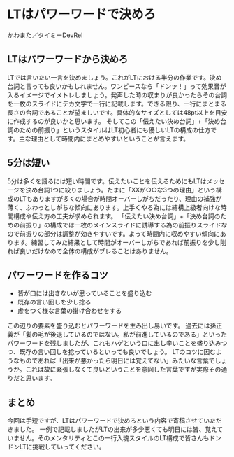 # LTはパワーワードで決めろ
かわまた／タイミーDevRel

## LTはパワーワードから決めろ
LTでは言いたい一言を決めましょう。これがLTにおける半分の作業です。決め台詞と言っても良いかもしれません。ワンピースなら「ドンッ！」って効果音が入るイメージでイメトレしましょう。発声した時の収まりが良かったらその台詞を一枚のスライドにデカ文字で一行に記載します。できる限り、一行にまとまる長さの台詞であることが望ましいです。具体的なサイズとしては48pt以上を目安に作成するのが良いかと思います。
そしてこの「伝えたい決め台詞」+「決め台詞のための前振り」というスタイルはLT初心者にも優しいLTの構成の仕方です。主な理由として時間内にまとめやすいということが言えます。

## 5分は短い
5分は多くを語るには短い時間です。伝えたいことを伝えるためにもLTはメッセージを決め台詞1つに絞りましょう。たまに「XXが○○な3つの理由」という構成のLTもありますが多くの場合が時間オーバーしがちだったり、理由の補強が薄く、ふわっとしがちな傾向にあります。上手くやる為には結構上級者向けな時間構成や伝え方の工夫が求められます。
「伝えたい決め台詞」+「決め台詞のための前振り」の構成では一枚のメインスライドに誘導する為の前振りスライドなので前振りの部分は調整が効きやすいです。よって時間内に収めやすい傾向にあります。練習してみた結果として時間がオーバーしがちであれば前振りを少し削れば良いだけなので全体の構成がブレることはありません。

## パワーワードを作るコツ
- 皆が口には出さないが思っていることを盛り込む
- 既存の言い回しを少し捻る
- 虚をつく様な言葉の掛け合わせをする

この辺りの要素を盛り込むとパワーワードを生み出し易いです。
過去には孫正義が「髪の毛が後退しているのではない。私が前進しているのである」といったパワーワードを残しましたが、これもハゲという口に出し辛いことを盛り込みつつ、既存の言い回しを捻っているといっても良いでしょう。
LTのコツに因むようなものであれば「出来が悪かったら明日には覚えてない」みたいな言葉でしょうか。これは故に緊張しなくて良いということを意図した言葉ですが実際その通りだと思います。

## まとめ
今回は手短ですが、LTはパワーワードで決めろという内容で寄稿させていただきました。
一例で記載しましたがLTの出来が多少悪くても明日には皆、覚えていません。そのメンタリティとこの一行入魂スタイルのLT構成で皆さんもドンドンLTに挑戦していってください。
